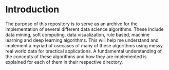<h1>Introduction</h1> 
</n>
<p>The purpose of this repository is to serve as an archive for the implementation of several different data science algorithms. These include data mining, soft computing, data visualization, rule based, machine learning and deep learning algorithms. This will help me understand and implement a myriad of usecases of many of these algorithms using messy real world data for practical applications. 
A fundamental understanding of the concepts of these algorithms and how they are implemented is explained for each of them in their respective directory. 
